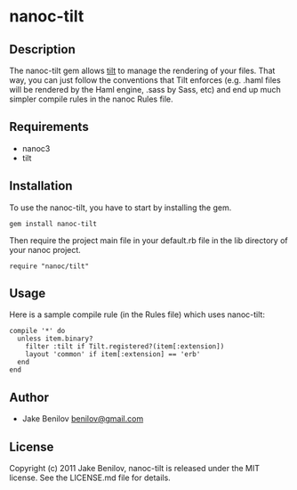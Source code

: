 # nanoc-tilt

## Description

The nanoc-tilt gem allows [tilt](https://github.com/rtomayko/tilt) to manage the rendering of your files. That way, you can just follow the conventions that Tilt enforces (e.g. .haml files will be rendered by the Haml engine, .sass by Sass, etc) and end up much simpler compile rules in the nanoc Rules file.

## Requirements

* nanoc3
* tilt

## Installation

To use the nanoc-tilt, you have to start by installing the gem.

    gem install nanoc-tilt

Then require the project main file in your default.rb file in the lib directory of your nanoc project.

    require "nanoc/tilt"

## Usage

Here is a sample compile rule (in the Rules file) which uses nanoc-tilt:

    compile '*' do
      unless item.binary?
        filter :tilt if Tilt.registered?(item[:extension])
        layout 'common' if item[:extension] == 'erb'
      end
    end

## Author

* Jake Benilov <benilov@gmail.com>

## License

Copyright (c) 2011 Jake Benilov, nanoc-tilt is released under the MIT license.
See the LICENSE.md file for details.